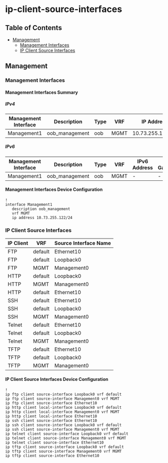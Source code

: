 # ip-client-source-interfaces

## Table of Contents

- [Management](#management)
  - [Management Interfaces](#management-interfaces)
  - [IP Client Source Interfaces](#ip-client-source-interfaces-1)

## Management

### Management Interfaces

#### Management Interfaces Summary

##### IPv4

| Management Interface | Description | Type | VRF | IP Address | Gateway |
| -------------------- | ----------- | ---- | --- | ---------- | ------- |
| Management1 | oob_management | oob | MGMT | 10.73.255.122/24 | 10.73.255.2 |

##### IPv6

| Management Interface | Description | Type | VRF | IPv6 Address | IPv6 Gateway |
| -------------------- | ----------- | ---- | --- | ------------ | ------------ |
| Management1 | oob_management | oob | MGMT | - | - |

#### Management Interfaces Device Configuration

```eos
!
interface Management1
   description oob_management
   vrf MGMT
   ip address 10.73.255.122/24
```

### IP Client Source Interfaces

| IP Client | VRF | Source Interface Name |
| --------- | --- | --------------------- |
| FTP | default | Ethernet10 |
| FTP | default | Loopback0 |
| FTP | MGMT | Management0 |
| HTTP | default | Loopback0 |
| HTTP | MGMT | Management0 |
| HTTP | default | Ethernet10 |
| SSH | default | Ethernet10 |
| SSH | default | Loopback0 |
| SSH | MGMT | Management0 |
| Telnet | default | Ethernet10 |
| Telnet | default | Loopback0 |
| Telnet | MGMT | Management0 |
| TFTP | default | Ethernet10 |
| TFTP | default | Loopback0 |
| TFTP | MGMT | Management0 |

#### IP Client Source Interfaces Device Configuration

```eos
!
ip ftp client source-interface Loopback0 vrf default
ip ftp client source-interface Management0 vrf MGMT
ip ftp client source-interface Ethernet10
ip http client local-interface Loopback0 vrf default
ip http client local-interface Management0 vrf MGMT
ip http client local-interface Ethernet10
ip ssh client source-interface Ethernet10
ip ssh client source-interface Loopback0 vrf default
ip ssh client source-interface Management0 vrf MGMT
ip telnet client source-interface Loopback0 vrf default
ip telnet client source-interface Management0 vrf MGMT
ip telnet client source-interface Ethernet10
ip tftp client source-interface Loopback0 vrf default
ip tftp client source-interface Management0 vrf MGMT
ip tftp client source-interface Ethernet10
 ```
